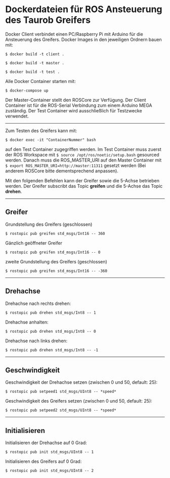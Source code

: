 # Dockerdateien für ROS Ansteuerung des Taurob Greifers

Docker Client verbindet einen PC/Raspberry Pi mit Arduino für die Ansteuerung des Greifers.
Docker Images in den jeweiligen Ordnern bauen mit:

```console
$ docker build -t client .
```
```console
$ docker build -t master .
```
```console
$ docker build -t test .
```
Alle Docker Container starten mit:

```console
$ docker-compose up
```
Der Master-Container stellt den ROSCore zur Verfügung. Der Client Container ist für die ROS-Serial Verbindung zum einem Arduino MEGA zuständig. Der Test Container wird ausschließlich für Testzwecke verwendet.

***
Zum Testen des Greifers kann mit:

```console
$ docker exec -it "ContainerNummer" bash
```
auf den Test Container zugegriffen werden. Im Test Container muss zuerst der ROS Workspace mit ``` $ source /opt/ros/noetic/setup.bash ``` gesourced werden. Danach muss die ROS_MASTER_URI auf den Master Container mit ```$ export ROS_MASTER_URI=http://master:11311``` gesetzt werden (Bei anderem ROSCore bitte dementsprechend anpassen).

Mit den folgenden Befehlen kann der Greifer sowie die 5-Achse betrieben werden. Der Greifer subscribt das Topic **greifen** und die 5-Achse das Topic **drehen**.
***
## Greifer
Grundstellung des Greifers (geschlossen)
```console
$ rostopic pub greifen std_msgs/Int16 -- 360
```
Gänzlich geöffneter Greifer
```console
$ rostopic pub greifen std_msgs/Int16 -- 0
```
zweite Grundstellung des Greifers (geschlossen)
```console
$ rostopic pub greifen std_msgs/Int16 -- -360
```
***
## Drehachse
Drehachse nach rechts drehen:
```console
$ rostopic pub drehen std_msgs/Int8 -- 1 
```
Drehachse anhalten:
```console
$ rostopic pub drehen std_msgs/Int8 -- 0 
```
Drehachse nach links drehen:
```console
$ rostopic pub drehen std_msgs/Int8 -- -1 
```
***
## Geschwindigkeit
Geschwindigkeit der Drehachse setzen (zwischen 0 und 50, default: 25):
```console
$ rostopic pub setpeed1 std_msgs/UInt8 -- *speed*
```
Geschwindigkeit des Greifers setzen (zwischen 0 und 50, default: 25):
```console
$ rostopic pub setpeed2 std_msgs/UInt8 -- *speed*
```
***
## Initialisieren
Initialisieren der Drehachse auf 0 Grad:
```console
$ rostopic pub init std_msgs/UInt8 -- 1
```
Initialisieren des Greifers auf 0 Grad:
```console
$ rostopic pub init std_msgs/UInt8 -- 2
```
